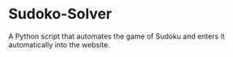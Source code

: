 # Sudoko-Solver
A Python script that automates the game of Sudoku and enters it automatically into the website.
